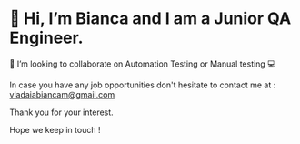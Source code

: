 # 👋 Hi, I’m Bianca and I am a Junior QA Engineer.

👯 I’m looking to collaborate on Automation Testing or Manual testing 💻

In case you have any job opportunities don't hesitate to contact me at : vladaiabiancam@gmail.com

Thank you for your interest.

Hope we keep in touch !

